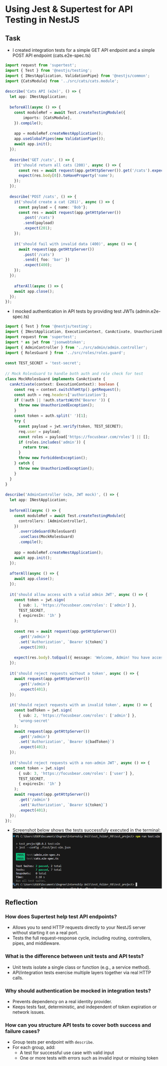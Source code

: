 # Using Jest & Supertest for API Testing in NestJS

## Task
- I created integration tests for a simple GET API endpoint and a simple POST API endpoint (cats.e2e-spec.ts)
```ts
import request from 'supertest';
import { Test } from '@nestjs/testing';
import { INestApplication, ValidationPipe} from '@nestjs/common';
import {CatsModule} from '../src/cats/cats.module';

describe('Cats API (e2e)', () => {
  let app: INestApplication;

  beforeAll(async () => {
    const moduleRef = await Test.createTestingModule({
        imports: [CatsModule],
    }).compile();

    app = moduleRef.createNestApplication();
    app.useGlobalPipes(new ValidationPipe());
    await app.init();
  });

  describe('GET /cats', () => {
    it('should return all cats (200)', async () => {
      const res = await request(app.getHttpServer()).get('/cats').expect(200);
      expect(res.body[0]).toHaveProperty('name');
    });
  });

  describe('POST /cats', () => {
    it('should create a cat (201)', async () => {
      const payload = { name: 'Bob'};
      const res = await request(app.getHttpServer())
        .post('/cats')
        .send(payload)
        .expect(201);
    });

    it('should fail with invalid data (400)', async () => {
      await request(app.getHttpServer())
        .post('/cats')
        .send({ foo: 'bar' })
        .expect(400);
    });
  });

    afterAll(async () => {
    await app.close();
  });
});
```

- I mocked authentication in API tests by providing test JWTs (admin.e2e-spec.ts)
```ts
import { Test } from '@nestjs/testing';
import { INestApplication, ExecutionContext, CanActivate, UnauthorizedException, ForbiddenException } from '@nestjs/common';
import request from 'supertest';
import * as jwt from 'jsonwebtoken';
import { AdminController } from '../src/admin/admin.controller';
import { RolesGuard } from '../src/roles/roles.guard';

const TEST_SECRET = 'test-secret';

// Mock RolesGuard to handle both auth and role check for test
class MockRolesGuard implements CanActivate {
  canActivate(context: ExecutionContext): boolean {
    const req = context.switchToHttp().getRequest();
    const auth = req.headers['authorization'];
    if (!auth || !auth.startsWith('Bearer ')) {
      throw new UnauthorizedException();
    }
    const token = auth.split(' ')[1];
    try {
      const payload = jwt.verify(token, TEST_SECRET);
      req.user = payload;
      const roles = payload['https://focusbear.com/roles'] || [];
      if (roles.includes('admin')) {
        return true;
      }
      throw new ForbiddenException();
    } catch {
      throw new UnauthorizedException();
    }
  }
}

describe('AdminController (e2e, JWT mock)', () => {
  let app: INestApplication;

  beforeAll(async () => {
    const moduleRef = await Test.createTestingModule({
      controllers: [AdminController],
    })
      .overrideGuard(RolesGuard)
      .useClass(MockRolesGuard)
      .compile();

    app = moduleRef.createNestApplication();
    await app.init();
  });

  afterAll(async () => {
    await app.close();
  });

  it('should allow access with a valid admin JWT', async () => {
    const token = jwt.sign(
      { sub: 1, 'https://focusbear.com/roles': ['admin'] },
      TEST_SECRET,
      { expiresIn: '1h' }
    );

    const res = await request(app.getHttpServer())
      .get('/admin')
      .set('Authorization', `Bearer ${token}`)
      .expect(200);

    expect(res.body).toEqual({ message: 'Welcome, Admin! You have access.' });
  });

  it('should reject requests without a token', async () => {
    await request(app.getHttpServer())
      .get('/admin')
      .expect(401);
  });

  it('should reject requests with an invalid token', async () => {
    const badToken = jwt.sign(
      { sub: 2, 'https://focusbear.com/roles': ['admin'] },
      'wrong-secret'
    );
    await request(app.getHttpServer())
      .get('/admin')
      .set('Authorization', `Bearer ${badToken}`)
      .expect(401);
  });

  it('should reject requests with a non-admin JWT', async () => {
    const token = jwt.sign(
      { sub: 3, 'https://focusbear.com/roles': ['user'] },
      TEST_SECRET,
      { expiresIn: '1h' }
    );
    await request(app.getHttpServer())
      .get('/admin')
      .set('Authorization', `Bearer ${token}`)
      .expect(401);
  });
});
```

- Screenshot below shows the tests successfuly executed in the terminal:
![Screenshot of successful tests](images/api_test_evidence.png)

## Reflection

### How does Supertest help test API endpoints?

- Allows you to send HTTP requests directly to your NestJS server without starting it on a real port.
- Tests the full request–response cycle, including routing, controllers, pipes, and middleware.

### What is the difference between unit tests and API tests?

- Unit tests isolate a single class or function (e.g., a service method).
- API/integration tests exercise multiple layers together via real HTTP calls.

### Why should authentication be mocked in integration tests?

- Prevents dependency on a real identity provider.
- Keeps tests fast, deterministic, and independent of token expiration or network issues.

### How can you structure API tests to cover both success and failure cases?

- Group tests per endpoint with `describe`.
- For each group, add:
  - A test for successful use case with valid input
  - One or more tests with errors such as invalid input or missing token

